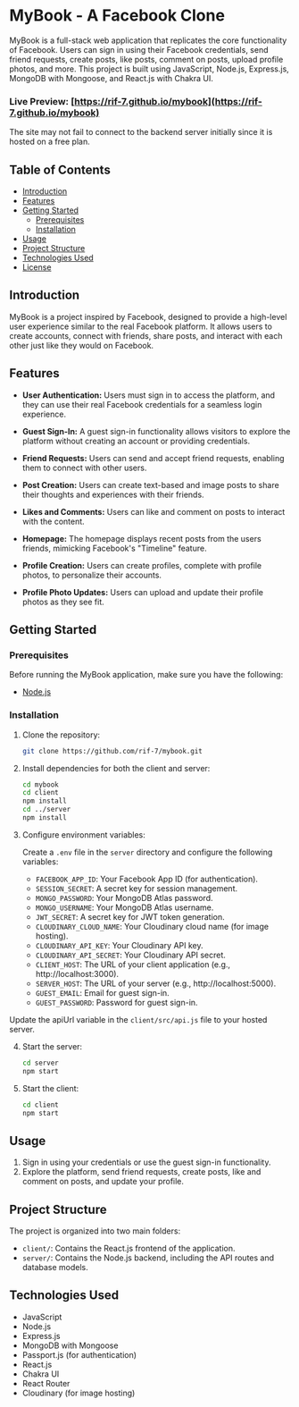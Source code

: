 # MyBook - A Facebook Clone

MyBook is a full-stack web application that replicates the core functionality of Facebook. Users can sign in using their Facebook credentials, send friend requests, create posts, like posts, comment on posts, upload profile photos, and more. This project is built using JavaScript, Node.js, Express.js, MongoDB with Mongoose, and React.js with Chakra UI.

### Live Preview: [https://rif-7.github.io/mybook](https://rif-7.github.io/mybook)
The site may not fail to connect to the backend server initially since it is hosted on a free plan.
    

## Table of Contents

- [Introduction](#introduction)
- [Features](#features)
- [Getting Started](#getting-started)
  - [Prerequisites](#prerequisites)
  - [Installation](#installation)
- [Usage](#usage)
- [Project Structure](#project-structure)
- [Technologies Used](#technologies-used)
- [License](#license)

## Introduction

MyBook is a project inspired by Facebook, designed to provide a high-level user experience similar to the real Facebook platform. It allows users to create accounts, connect with friends, share posts, and interact with each other just like they would on Facebook.

## Features

- **User Authentication:** Users must sign in to access the platform, and they can use their real Facebook credentials for a seamless login experience.
  
- **Guest Sign-In:** A guest sign-in functionality allows visitors to explore the platform without creating an account or providing credentials.

- **Friend Requests:** Users can send and accept friend requests, enabling them to connect with other users.

- **Post Creation:** Users can create text-based and image posts to share their thoughts and experiences with their friends.

- **Likes and Comments:** Users can like and comment on posts to interact with the content.

- **Homepage:** The homepage displays recent posts from the users friends, mimicking Facebook's "Timeline" feature.

- **Profile Creation:** Users can create profiles, complete with profile photos, to personalize their accounts.

- **Profile Photo Updates:** Users can upload and update their profile photos as they see fit.

## Getting Started

### Prerequisites

Before running the MyBook application, make sure you have the following:

- [Node.js](https://nodejs.org/)

### Installation

1. Clone the repository:

   ```bash
   git clone https://github.com/rif-7/mybook.git
   ```

2. Install dependencies for both the client and server:

   ```bash
   cd mybook
   cd client
   npm install
   cd ../server
   npm install
   ```

3. Configure environment variables:

   Create a `.env` file in the `server` directory and configure the following variables:

   - `FACEBOOK_APP_ID`: Your Facebook App ID (for authentication).
   - `SESSION_SECRET`: A secret key for session management.
   - `MONGO_PASSWORD`: Your MongoDB Atlas password.
   - `MONGO_USERNAME`: Your MongoDB Atlas username.
   - `JWT_SECRET`: A secret key for JWT token generation.
   - `CLOUDINARY_CLOUD_NAME`: Your Cloudinary cloud name (for image hosting).
   - `CLOUDINARY_API_KEY`: Your Cloudinary API key.
   - `CLOUDINARY_API_SECRET`: Your Cloudinary API secret.
   - `CLIENT_HOST`: The URL of your client application (e.g., http://localhost:3000).
   - `SERVER_HOST`: The URL of your server (e.g., http://localhost:5000).
   - `GUEST_EMAIL`: Email for guest sign-in.
   - `GUEST_PASSWORD`: Password for guest sign-in.

  Update the apiUrl variable in the `client/src/api.js` file to your hosted server.

4. Start the server:

   ```bash
   cd server
   npm start
   ```

5. Start the client:

   ```bash
   cd client
   npm start
   ```

## Usage

1. Sign in using your credentials or use the guest sign-in functionality.
2. Explore the platform, send friend requests, create posts, like and comment on posts, and update your profile.

## Project Structure

The project is organized into two main folders:

- `client/`: Contains the React.js frontend of the application.
- `server/`: Contains the Node.js backend, including the API routes and database models.

## Technologies Used

- JavaScript
- Node.js
- Express.js
- MongoDB with Mongoose
- Passport.js (for authentication)
- React.js
- Chakra UI
- React Router
- Cloudinary (for image hosting)
